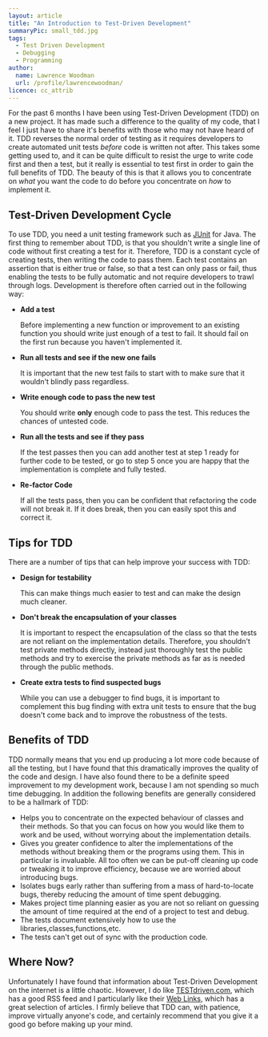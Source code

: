 ```yaml
---
layout: article
title: "An Introduction to Test-Driven Development"
summaryPic: small_tdd.jpg
tags:
  - Test Driven Development
  - Debugging
  - Programming
author:
  name: Lawrence Woodman
  url: /profile/lawrencewoodman/
licence: cc_attrib
---
```

For the past 6 months I have been using Test-Driven Development (TDD) on a new project.  It has made such a difference to the quality of my code, that I feel I just have to share it's benefits with those who may not have heard of it. TDD reverses the normal order of testing as it requires developers to create automated unit tests _before_ code is written not after.  This takes some getting used to, and it can be quite difficult to resist the urge to write code first and then a test, but it really is essential to test first in order to gain the full benefits of TDD.  The beauty of this is that it allows you to concentrate on _what_ you want the code to do before you concentrate on _how_ to implement it.  

## Test-Driven Development Cycle

To use TDD, you need a unit testing framework such as <a href="http://www.junit.org/">JUnit</a> for Java.  The first thing to remember about TDD, is that you shouldn't write a single line of code without first creating a test for it.   Therefore, TDD is a constant cycle of creating tests, then writing the code to pass them.  Each test contains an assertion that is either true or false, so that a test can only pass or fail, thus enabling the tests to be fully automatic and not require developers to trawl through logs.   Development is therefore often carried out in the following way:

* **Add a test**

    Before implementing a new function or improvement to an existing function you should write just enough of a test to fail.  It should fail on the first run because you haven't implemented it.
	
*   **Run all tests and see if the new one fails**

    It is important that the new test fails to start with to make sure that it wouldn't blindly pass regardless.
*   **Write enough code to pass the new test**

    You should write **only** enough code to pass the test.  This reduces the chances of untested code.
*   **Run all the tests and see if they pass**

    If the test passes then you can add another test at step 1 ready for further code to be tested, or go to step 5 once you are happy that the implementation is complete and fully tested.
*   **Re-factor Code**

    If all the tests pass, then you can be confident that refactoring the code will not break it.  If it does break, then you can easily spot this and correct it.

## Tips for TDD
There are a number of tips that can help improve your success with TDD:

*   **Design for testability**

    This can make things much easier to test and can make the design much cleaner. 
*   **Don't break the encapsulation of your classes**

    It is important to respect the encapsulation of the class so that the tests are not reliant on the implementation details.  Therefore, you shouldn't test private methods directly, instead just thoroughly test the public methods and try to exercise the private methods as far as is needed through the public methods.  
*   **Create extra tests to find suspected bugs**

    While you can use a debugger to find bugs, it is important to complement this bug finding with extra unit tests to ensure that the bug doesn't come back and to improve the robustness of the tests.

## Benefits of TDD
TDD normally means that you end up producing a lot more code because of all the testing, but I have found that this dramatically improves the quality of the code and design.  I have also found there to be a definite speed improvement to my development work, because I am not spending so much time debugging.  In addition the following benefits are generally considered to be a hallmark of TDD: 
*	Helps you to concentrate on the expected behaviour of classes and their methods.  So that you can focus on how you would like them to work and be used, without worrying about the implementation details.
*	Gives you greater confidence to alter the implementations of the methods without breaking them or the programs using them.  This in particular is invaluable.  All too often we can be put-off cleaning up code or tweaking it to improve efficiency, because we are worried about introducing bugs.
*	Isolates bugs early rather than suffering from a mass of hard-to-locate bugs, thereby reducing the amount of time spent debugging.
* Makes project time planning easier as you are not so reliant on guessing the amount of time required at the end of a project to test and debug.
* The tests document extensively how to use the libraries,classes,functions,etc.
*	The tests can't get out of sync with the production code.

## Where Now?
Unfortunately I have found that information about Test-Driven Development on the internet is a little chaotic.  However, I do like <a href="http://www.testdriven.com">TESTdriven.com</a>, which has a good RSS feed and I particularly like their <a href="http://www.testdriven.com/modules/mylinks/">Web Links</a>, which has a great selection of articles.  I firmly believe that TDD can, with patience, improve virtually anyone's code, and certainly recommend that you give it a good go before making up your mind.
